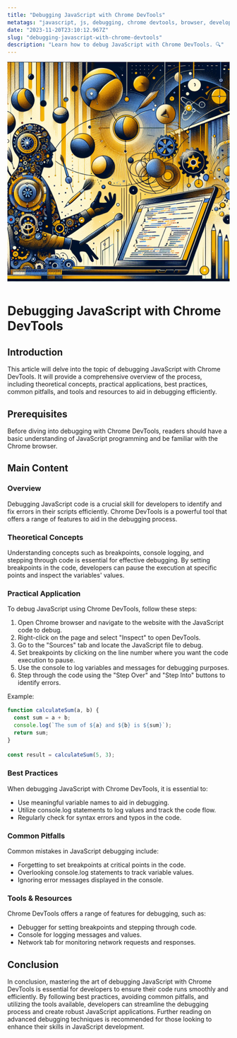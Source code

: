 ```yaml
---
title: "Debugging JavaScript with Chrome DevTools"
metatags: "javascript, js, debugging, chrome devtools, browser, development"
date: "2023-11-20T23:10:12.967Z"
slug: "debugging-javascript-with-chrome-devtools"
description: "Learn how to debug JavaScript with Chrome DevTools. 🔍"
---
```

![Article image](./image.png)
# Debugging JavaScript with Chrome DevTools

## Introduction
This article will delve into the topic of debugging JavaScript with Chrome DevTools. It will provide a comprehensive overview of the process, including theoretical concepts, practical applications, best practices, common pitfalls, and tools and resources to aid in debugging efficiently.

## Prerequisites
Before diving into debugging with Chrome DevTools, readers should have a basic understanding of JavaScript programming and be familiar with the Chrome browser.

## Main Content

### Overview
Debugging JavaScript code is a crucial skill for developers to identify and fix errors in their scripts efficiently. Chrome DevTools is a powerful tool that offers a range of features to aid in the debugging process.

### Theoretical Concepts
Understanding concepts such as breakpoints, console logging, and stepping through code is essential for effective debugging. By setting breakpoints in the code, developers can pause the execution at specific points and inspect the variables' values.

### Practical Application
To debug JavaScript using Chrome DevTools, follow these steps:
1. Open Chrome browser and navigate to the website with the JavaScript code to debug.
2. Right-click on the page and select "Inspect" to open DevTools.
3. Go to the "Sources" tab and locate the JavaScript file to debug.
4. Set breakpoints by clicking on the line number where you want the code execution to pause.
5. Use the console to log variables and messages for debugging purposes.
6. Step through the code using the "Step Over" and "Step Into" buttons to identify errors.

Example:
```javascript
function calculateSum(a, b) {
  const sum = a + b;
  console.log(`The sum of ${a} and ${b} is ${sum}`);
  return sum;
}

const result = calculateSum(5, 3);
```

### Best Practices
When debugging JavaScript with Chrome DevTools, it is essential to:
- Use meaningful variable names to aid in debugging.
- Utilize console.log statements to log values and track the code flow.
- Regularly check for syntax errors and typos in the code.

### Common Pitfalls
Common mistakes in JavaScript debugging include:
- Forgetting to set breakpoints at critical points in the code.
- Overlooking console.log statements to track variable values.
- Ignoring error messages displayed in the console.

### Tools & Resources
Chrome DevTools offers a range of features for debugging, such as:
- Debugger for setting breakpoints and stepping through code.
- Console for logging messages and values.
- Network tab for monitoring network requests and responses.

## Conclusion
In conclusion, mastering the art of debugging JavaScript with Chrome DevTools is essential for developers to ensure their code runs smoothly and efficiently. By following best practices, avoiding common pitfalls, and utilizing the tools available, developers can streamline the debugging process and create robust JavaScript applications. Further reading on advanced debugging techniques is recommended for those looking to enhance their skills in JavaScript development.
